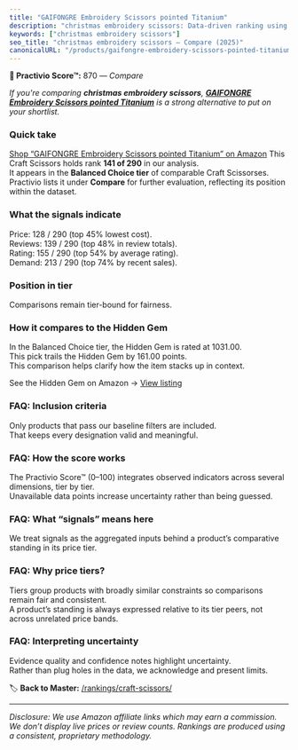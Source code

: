 ```yaml
---
title: "GAIFONGRE Embroidery Scissors pointed Titanium"
description: "christmas embroidery scissors: Data-driven ranking using the Practivio Score™. Positioned by quality, value, demand, findability, momentum."
keywords: ["christmas embroidery scissors"]
seo_title: "christmas embroidery scissors — Compare (2025)"
canonicalURL: "/products/gaifongre-embroidery-scissors-pointed-titanium-B0CXWRT5WM/"
---
```


**🛒 Practivio Score™:** 870 — _Compare_


*If you're comparing **christmas embroidery scissors**, **[GAIFONGRE Embroidery Scissors pointed Titanium](https://www.amazon.com/dp/B0CXWRT5WM?tag=practivio-20)** is a strong alternative to put on your shortlist.*
### Quick take
[Shop “GAIFONGRE Embroidery Scissors pointed Titanium” on Amazon](https://www.amazon.com/dp/B0CXWRT5WM?tag=practivio-20)
This Craft Scissors holds rank **141 of 290** in our analysis.  
It appears in the **Balanced Choice tier** of comparable Craft Scissorses.  
Practivio lists it under **Compare** for further evaluation, reflecting its position within the dataset.

### What the signals indicate
Price: 128 / 290 (top 45% lowest cost).  
Reviews: 139 / 290 (top 48% in review totals).  
Rating: 155 / 290 (top 54% by average rating).  
Demand: 213 / 290 (top 74% by recent sales).

### Position in tier
Comparisons remain tier-bound for fairness.

### How it compares to the Hidden Gem
In the Balanced Choice tier, the Hidden Gem is rated at 1031.00.  
This pick trails the Hidden Gem by 161.00 points.  
This comparison helps clarify how the item stacks up in context.  

See the Hidden Gem on Amazon → [View listing](https://www.amazon.com/dp/B000P0LNRE?tag=practivio-20)

### FAQ: Inclusion criteria
Only products that pass our baseline filters are included.  
That keeps every designation valid and meaningful.

### FAQ: How the score works
The Practivio Score™ (0–100) integrates observed indicators across several dimensions, tier by tier.  
Unavailable data points increase uncertainty rather than being guessed.

### FAQ: What “signals” means here
We treat signals as the aggregated inputs behind a product’s comparative standing in its price tier.

### FAQ: Why price tiers?
Tiers group products with broadly similar constraints so comparisons remain fair and consistent.  
A product’s standing is always expressed relative to its tier peers, not across unrelated price bands.

### FAQ: Interpreting uncertainty
Evidence quality and confidence notes highlight uncertainty.  
Rather than plug holes in the data, we acknowledge and present limits.

<!-- Missing template for Compare/CompareWithinPriceClass -->


🏷️ **Back to Master:** [/rankings/craft-scissors/](/rankings/craft-scissors/)

---
_Disclosure: We use Amazon affiliate links which may earn a commission. We don’t display live prices or review counts. Rankings are produced using a consistent, proprietary methodology._
